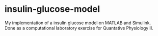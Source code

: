 # insulin-glucose-model
My implementation of a insulin glucose model on MATLAB and Simulink.
Done as a computational laboratory exercise for Quantative Physiology II.
